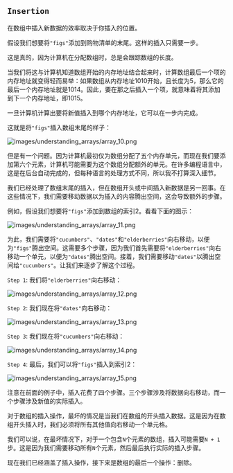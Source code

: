 ## `Insertion`

在数组中插入新数据的效率取决于你插入的位置。

假设我们想要将`"figs"`添加到购物清单的末尾。这样的插入只需要一步。

这是真的，因为计算机在分配数组时，总是会跟踪数组的长度。

当我们将这与计算机知道数组开始的内存地址结合起来时，计算数组最后一个项的内存地址就变得轻而易举：如果数组从内存地址1010开始，且长度为5，那么它的最后一个内存地址就是1014。因此，要在那之后插入一个项，就意味着将其添加到下一个内存地址，即1015。

一旦计算机计算出要将新值插入到哪个内存地址，它可以在一步内完成。

这就是将`"figs"`插入数组末尾的样子：

![images/understanding_arrays/array_10.png](images/understanding_arrays/array_10.png)

但是有一个问题。因为计算机最初仅为数组分配了五个内存单元，而现在我们要添加第六个元素，计算机可能需要为这个数组分配额外的单元。在许多编程语言中，这是在后台自动完成的，但每种语言的处理方式不同，所以我不打算深入细节。

我们已经处理了数组末尾的插入，但在数组开头或中间插入新数据是另一回事。在这些情况下，我们需要移动数据以为插入的内容腾出空间，这会导致额外的步骤。

例如，假设我们想要将`"figs"`添加到数组的索引2。看看下面的图示：

![images/understanding_arrays/array_11.png](images/understanding_arrays/array_11.png)

为此，我们需要将`"cucumbers"`、`"dates"`和`"elderberries"`向右移动，以便为`"figs"`腾出空间。这需要多个步骤，因为我们首先需要将`"elderberries"`向右移动一个单元，以便为`"dates"`腾出空间。接着，我们需要移动`"dates"`以腾出空间给`"cucumbers"`。让我们来逐步了解这个过程。

`Step 1`: 我们将`"elderberries"`向右移动：

![images/understanding_arrays/array_12.png](images/understanding_arrays/array_12.png)

`Step 2`: 我们现在将`"dates"`向右移动：

![images/understanding_arrays/array_13.png](images/understanding_arrays/array_13.png)

`Step 3`: 我们现在将`"cucumbers"`向右移动：

![images/understanding_arrays/array_14.png](images/understanding_arrays/array_14.png)

`Step 4`: 最后，我们可以将`"figs"`插入到索引2：

![images/understanding_arrays/array_15.png](images/understanding_arrays/array_15.png)

注意在前面的例子中，插入花费了四个步骤。三个步骤涉及将数据向右移动，而一个步骤涉及新值的实际插入。

对于数组的插入操作，最坏的情况是当我们在数组的开头插入数据。这是因为在数组开头插入时，我们必须将所有其他值向右移动一个单元格。

我们可以说，在最坏情况下，对于一个包含`N`个元素的数组，插入可能需要`N + 1`步。这是因为我们需要移动所有`N`个元素，然后最后执行实际的插入步骤。

现在我们已经涵盖了插入操作，接下来是数组的最后一个操作：删除。

